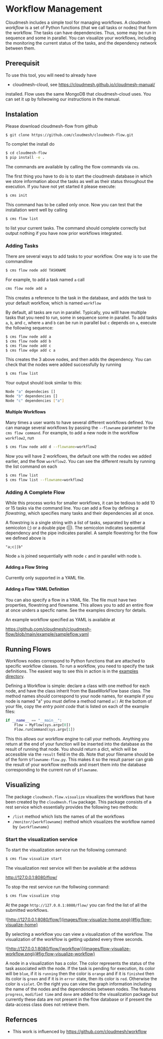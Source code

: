 # Workflow Management

Cloudmesh includes a simple tool for managing workflows. A cloudmesh
*workflow* is a set of Python functions (that we call tasks or nodes)
that form the workflow. The tasks can have dependencies.  Thus, some
may be run in sequence and some in parallel. You can visualize your
workflows, including the monitoring the current status of the tasks,
and the dependency network between them.

## Prerequisit

To use this tool, you will need to already have 

* cloudmesh-cloud, see <https://cloudmesh.github.io/cloudmesh-manual/>

installed. Flow uses the same MongoDB that cloudmesh-cloud uses. 
You can set it up by follwowing our instructions in the manual.

## Instalation

Please download cloudmesh-flow from github

```bash
$ git clone https://github.com/cloudmesh/cloudmesh-flow.git
```

To complet the install do  

```bash
$ cd cloudmesh-flow
$ pip install -e .
```


The commands are available by calling the flow commands via
`cms`. 

The first thing you have to do is to start the cloudmesh database in
which we store information about the tasks as well as their status
throughout the execution. If you have not yet started it please
execute:

```bash
$ cms init
```
This command has to be called only once. Now you can test that the installation went well by calling

```bash
$ cms flow list
```

to list your current tasks. The command should complete correctly but
output nothing if you have now prior workflows integrated.



### Adding Tasks

There are several ways to add tasks to your workflow. One way is to use the commandline

```bash
$ cms flow node add TASKNAME
```

For example, to add a task named `a` call

```bash
cms flow node add a
```

This creates a reference to the task
in the database, and adds the task to your default workflow, which is
named `workflow`

By default, all tasks are run in parallel. Typically, you willl have
multiple tasks that you need to run, some in sequence some in
parallel. To add tasks `a`, `b`, and `c`, where `a` and `b` can be run
in parallel but `c` depends on `a`, execute the following sequence:

```bash
$ cms flow node add a
$ cms flow node add b
$ cms flow node add c
$ cms flow edge add c a
```

This creates the 3 above nodes, and then adds the dependency. You can
check that the nodes were added successfully by running

```bash
$ cms flow list
```
Your output should look similar to this:

```bash
Node "a" dependecies []
Node "b" dependencies []
Node "c" dependencies ["a"]

```

#### Multiple Workflows

Many times a user wants to have several different workflows
defined. You can manage several workflows by passing the `--flowname`
parameter to the `cms flow command`. For example, to add a new node in
the workflow `workflow2`, run

```bash
$ cms flow node add d --flowname=workflow2
```


Now you will have 2 workflows, the default one with the nodes we added
earlier, and the flow `workflow2`. You can see the different results
by running the list command on each

```bash
$ cms flow list
$ cms flow list --flowname=workflow2
```

### Adding A Complete Flow

While this process works for smaller workflows, it can be tedious to
add 10 or 15 tasks via the command line. You can add a flow by
defining a *flowstring*, which specifies many tasks and their
dependencies all at once.

A flowstring is a single string with a list of tasks, separated by
either a semicolon (;) or a double pipe (||). The semicolon indicates
sequential dependency and the pipe indicates parallel. A sample
flowstring for the flow we defined above is

`"a;c||b"`

Node `a` is joined sequentially with node `c` and in parallel with
node `b`.

#### Adding a Flow String

Currently only supported in a YAML file.

#### Adding a Flow YAML Definition

You can also specify a flow in a YAML file. The file must have two
properties, flowstring and flowname. This allows you to add an entire
flow at once unders a specfic name. See the examples directory for
details.

An example workflow specified as YAML is available at

<https://github.com/cloudmesh/cloudmesh-flow/blob/main/example/sampleflow.yaml>

## Running Flows

Workflows nodes correspond to Python functions that are attached to
specific workflow classes. To run a workflow, you need to specify the
task definitions. The easiest way to see this in action is in the
[examples directory](https://github.com/cloudmesh/cloudmesh-flow/tree/main/cloudmesh/flow/example).

Defining a Workflow is simple: declare a class with one method for
each node, and have the class inherit from the BaseWorkFlow base
class. The method names should correspond to your node names, for
example if you node is named "a" you must define a method named `a()`
At the bottom of your file, copy the _entry point code_ that is listed
on each of the example files:

```python
if __name__ == "__main__":
    Flow = MyFlow(sys.argv[0])
    Flow.runCommand(sys.argv[1])
```

This this allows our workflow engine to call your
methods. Anything you return at the end of your function will be
inserted into the database as the result of running that node. You should 
return a dict, which will be accessible via the `result` field
in the db. Note that your filename should be of the form
`$flowname-flow.py`. This makes it so the result parser can grab the
result of your workflow methods and insert them into the database
corresponding to the current run of `$flowname`.

## Visualizing

The package `cloudmesh.flow.visualize` visualizes the workflows that
have been created by the `cloudmesh.flow` package.  This package
consists of a rest service which essentially provides the following
two methods:

* `/list` method which lists the names of all the workflows
* `/monitor/{workflowname}` method which visualizes the workflow named
  by `{workflowname}`

### Start the visualization service

To start the visualization service run the following command:

```bash
$ cms flow visualize start
```
The visualization rest service will then be available at the address 

http://127.0.0.1:8080/flow/

To stop the rest service run the follwoing command:

```bash
$ cms flow visualize stop
```

At the page `http://127.0.0.1:8080/flow/` you can find the list of all
the submitted workflows.

![http://127.0.0.1:8080/flow/](images/flow-visualize-home.png){#fig:flow-visualize-home}

By selecting a workflow you can view a visualization of the
workflow. The visualization of the workflow is getting updated every
three seconds.

![http://127.0.0.1:8080/flow/{workflow}](images/flow-visualize-workflow.png){#fig:flow-visualize-workflow}

A node in a visualization has a color. The color represents the status
of the task associated with the node. If the task is pending for
execution, its color will be `blue`, if it is `running` then the color
is `orange` and if it is `finished` then its color is `green` and if
it is in `error` state, then its color is `red`. Otherwise the color
is `violet`. On the right you can view the graph information including
the name of the nodes and the dependencies between nodes. The features
`progress`, `modified time` and `done` are added to the visualization
package but currently these data are not present in the flow database
or if present the data-access class does not retrieve them.


## Refernces

* This work is influenced by <https://github.com/cloudmesh/workflow>
